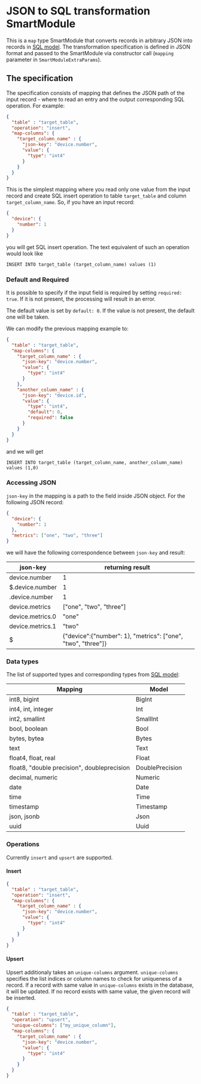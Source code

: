 # JSON to SQL transformation SmartModule
This is a `map` type SmartModule that converts records in arbitrary JSON into
records in [SQL model](../fluvio-model-sql). The transformation specification is defined in 
JSON format and passed to the SmartModule via constructor call (`mapping` parameter in `SmartModuleExtraParams`).

## The specification
The specification consists of mapping that defines the JSON path of the input record - where to read an entry
and the output corresponding SQL operation. For example:
```json
{
  "table" : "target_table",
  "operation": "insert",
  "map-columns": {
    "target_column_name" : {
      "json-key": "device.number",
      "value": {
        "type": "int4"
      }
    }
  }
}
```
This is the simplest mapping where you read only one value from the input record and create SQL
insert operation to table `target_table` and column `target_column_name`. So, if you have an input record:

```json
{
  "device": {
    "number": 1
  }
}
```
you will get SQL insert operation. The text equivalent of such an operation
would look like 
```
INSERT INTO target_table (target_column_name) values (1)
```
### Default and Required
It is possible to specify if the input field is required by setting `required: true`. If it is not present,
the processing will result in an error.

The default value is set by `default: 0`. If the value is not present, the default one will be taken.

We can modify the previous mapping example to:
```json
{
  "table" : "target_table",
  "map-columns": {
    "target_column_name" : {
      "json-key": "device.number",
      "value": {
        "type": "int4"
      }
    },
    "another_column_name" : {
      "json-key": "device.id",
      "value": {
        "type": "int4",
        "default": 0,
        "required": false
      }
    }
  }
}
```
and we will get
```
INSERT INTO target_table (target_column_name, another_column_name) values (1,0)
```

### Accessing JSON
`json-key` in the mapping is a path to the field inside JSON object.
For the following JSON record:

```json
{
  "device": {
    "number": 1
  },
  "metrics": ["one", "two", "three"]
}
```
we will have the following correspondence between `json-key` and result:

| json-key         | returning result                                             |
|------------------|--------------------------------------------------------------|
| device.number    | 1                                                            |
| $.device.number  | 1                                                            |
| .device.number   | 1                                                            |
| device.metrics   | ["one", "two", "three"]                                      |
| device.metrics.0 | "one"                                                        |
| device.metrics.1 | "two"                                                        |
| $                | {"device":{"number": 1}, "metrics": ["one", "two", "three"]} |

### Data types
The list of supported types and corresponding types from [SQL model](../fluvio-model-sql):

| Mapping                                     | Model           |
|---------------------------------------------|-----------------|
| int8, bigint                                | BigInt          |
| int4, int, integer                          | Int             |
| int2, smallint                              | SmallInt        |
| bool, boolean                               | Bool            |
| bytes, bytea                                | Bytes           |
| text                                        | Text            |
| float4, float, real                         | Float           |
| float8, "double precision", doubleprecision | DoublePrecision |
| decimal, numeric                            | Numeric         |
| date                                        | Date            |
| time                                        | Time            |
| timestamp                                   | Timestamp       |
| json, jsonb                                 | Json            |
| uuid                                        | Uuid            |

### Operations

Currently `insert` and `upsert` are supported.

#### Insert

```json
{
  "table" : "target_table",
  "operation": "insert",
  "map-columns": {
    "target_column_name" : {
      "json-key": "device.number",
      "value": {
        "type": "int4"
      }
    }
  }
}
```

#### Upsert

Upsert additionaly takes an `unique-columns` argument. `unique-columns` specifies the list indices or column names to check for uniqueness of a record.
If a record with same value in `unique-columns` exists in the database, it will be updated. If no record exists with same value, the given record will
be inserted.

```json
{
  "table" : "target_table",
  "operation": "upsert",
  "unique-columns": ["my_unique_column"],
  "map-columns": {
    "target_column_name" : {
      "json-key": "device.number",
      "value": {
        "type": "int4"
      }
    }
  }
}
```
